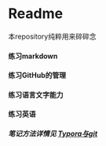 # Readme

本repository纯粹用来碎碎念

#### 练习markdown

#### 练习GitHub的管理

#### 练习语言文字能力

#### 练习英语

##### 笔记方法详情见 [Typora与git](/Users/bin/Travel-Diary/Typora与git.md)